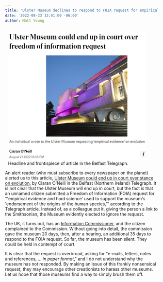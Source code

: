 ```yaml
---
title: 'Ulster Museum declines to respond to FOIA request for empirical evidence'
date: '2022-08-23 13:01:00 -06:00'
author: Matt Young
---
```


<figure class="on-the-left-side" style="margin-top: 10px; margin-right: 40px; margin-bottom: 10px; margin-left: 10px;">
<img src="/uploads/2022/Ulster_Museum_600.jpg" alt="Ulster Museum"/>
<figcaption>Headline and frontispiece of article in the Belfast Telegraph.</figcaption>
</figure>

An alert reader (who must subscribe to every newspaper on the planet) alerted us to this article, <a href="https://www.belfasttelegraph.co.uk/news/northern-ireland/ulster-museum-could-end-up-in-court-over-freedom-of-information-request-41926500.html">Ulster Museum could end up in court over stance on evolution</a>, by Ciaran O'Neill in the Belfast (Northern Ireland) Telegraph. It is not clear that the Ulster Museum will end up in court, but the fact is that an unnamed citizen submitted a Freedom of Information (FOIA) request for "'empirical evidence and hard science' used to support the museum's 'endorsement of the origins of the human species,'" according to the Telegraph article. Instead of, as a colleague put it, giving the person a link to the Smithsonian, the Museum evidently elected to ignore the request. 

The UK, it turns out, has an <a href="https://ico.org.uk/for-organisations/guide-to-freedom-of-information/complaints/">Information Commissioner</a>, and the citizen complained to the Commission. Without going into detail, the commission gave the museum 20 days, then, after a hearing, an additional 35 days to respond to the FOIA request. So far, the museum has been silent. They could be held in contempt of court.

It is clear that the request is overbroad, asking for "e-mails, letters, notes and references, … <i>in paper format</i>," and I do not understand why the museum has not responded. By making an issue of this frankly nonsensical request, they may encourage other creationists to harass other museums. Let us hope that those museums find a way to simply brush them off.
